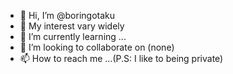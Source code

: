 - 👋 Hi, I’m @boringotaku
- 👀 My interest vary widely
- 🌱 I’m currently learning ...
- 💞️ I’m looking to collaborate on (none)
- 📫 How to reach me ...(P.S: I like to being private)

<!---
boringotaku/boringotaku is a ✨ special ✨ repository because its `README.md` (this file) appears on your GitHub profile.
You can click the Preview link to take a look at your changes.
--->
